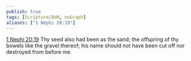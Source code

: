 ```yaml
---
publish: true
tags: [Scripture/BoM, noGraph]
aliases: ["1 Nephi 20:19"]
---
```

[1 Nephi 20:19](https://churchofjesuschrist.org/study/scriptures/bofm/1-ne/20?lang=eng&id=p19#p19) Thy seed also had been as the sand; the offspring of thy bowels like the gravel thereof; his name should not have been cut off nor destroyed from before me.
